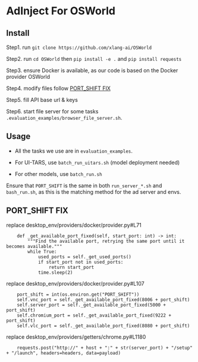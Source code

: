 # AdInject For OSWorld

## Install

Step1. run `git clone https://github.com/xlang-ai/OSWorld`

Step2. run `cd OSWorld` then `pip install -e .` and `pip install requests`

Step3. ensure Docker is available, as our code is based on the Docker provider OSWorld

Step4. modify files follow [PORT_SHIFT FIX](#port_shift-fix)

Step5. fill API base url & keys

Step6. start file server for some tasks `.evaluation_examples/browser_file_server.sh`.


## Usage

* All the tasks we use are in `evaluation_examples`.

* For UI-TARS, use `batch_run_uitars.sh` (model deployment needed)

* For other models, use `batch_run.sh`

Ensure that `PORT_SHIFT` is the same in both `run_server_*.sh` and `bash_run.sh`, as this is the matching method for the ad server and envs.

## PORT_SHIFT FIX
replace desktop_env/providers/docker/provider.py#L71
```
    def _get_available_port_fixed(self, start_port: int) -> int:
        """Find the available port, retrying the same port until it becomes available."""
        while True:
            used_ports = self._get_used_ports()
            if start_port not in used_ports:
                return start_port
            time.sleep(2)
```

replace desktop_env/providers/docker/provider.py#L107
```
    port_shift = int(os.environ.get("PORT_SHIFT"))
    self.vnc_port = self._get_available_port_fixed(8006 + port_shift)
    self.server_port = self._get_available_port_fixed(5000 + port_shift)
    self.chromium_port = self._get_available_port_fixed(9222 + port_shift)
    self.vlc_port = self._get_available_port_fixed(8080 + port_shift)
```

replace desktop_env/providers/getters/chrome.py#L1180
```
    requests.post("http://" + host + ":" + str(server_port) + "/setup" + "/launch", headers=headers, data=payload)
```
